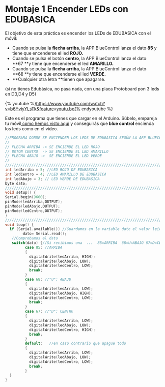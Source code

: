 
# Montaje 1 Encender LEDs con EDUBASICA

El objetivo de esta práctica es encender los LEDs de EDUBASICA con el móvil:

- Cuando se pulsa la **flecha arriba**, la APP BlueControl lanza el dato **85** y tiene que encenderse el led **ROJO.**
- Cuando se pulsa el botón **centro**, la APP BlueControl lanza el dato **67 **y tiene que encenderse el led **AMARILLO.**
- Cuando se pulsa la **flecha arriba**, la APP BlueControl lanza el dato **68 **y tiene que encenderse el led **VERDE.**
- **Cualquier otra letra **tienen que apagarse.

(si no tienes Edubásica, no pasa nada, con una placa Protoboard pon 3 leds en D3,D4 y D5)

{% youtube %}https://www.youtube.com/watch?v=b6YviyYLsTk&feature=youtu.be{% endyoutube %}

Este es el programa que tienes que cargar en el Arduino. Súbelo, empareja tu móvil[ como hemos visto aquí](vincular_mvil.html) y conseguirás que **blue control** encienda los leds como en el vídeo.

```cpp
//PROGRAMA DONDE SE ENCIENDEN LOS LEDS DE EDUBASICA SEGÚN LA APP BLUECONTROL ///////////////////
//
// FLECHA ARRIBA -> SE ENCIENDE EL LED ROJO
// BOTON CENTRO  -> SE ENCIENDE EL LED AMARILLO
// FLECHA ABAJO ->  SE ENCIENDE EL LED VERDE
//
///////////////////////////////////////////////////////////////////////////////////////////////
int ledArriba = 5; //LED ROJO DE EDUBASICA
int ledCentro = 4; //LED AMARILLO DE EDUBASICA
int ledAbajo = 3; // LED VERDE DE EDUBASICA
byte dato;
//////////////////////////////////////////////////////////////////////////////////////////////
void setup() {
Serial.begin(9600);
pinMode(ledArriba,OUTPUT);
pinMode(ledAbajo,OUTPUT);
pinMode(ledCentro,OUTPUT);
}
/////////////////////////////////////////////////////////////////////////////////////////////////////
void loop() {
  if (Serial.available()) //Guardamos en la variable dato el valor leido
        dato= Serial.read();
   //Comprobamos el dato
   switch(dato) {//Si recibimos una  ...  85=ARRIBA  68=U=ABAJO 67=D=CENTRO  76=L=IZQUIERDA 82=R=DCHA  97=a  98=B  99=C
         case 85: //ARRIBA
         {
           digitalWrite(ledArriba, HIGH);
           digitalWrite(ledAbajo, LOW);
           digitalWrite(ledCentro, LOW);        
           break;
         }
         case 68: //"U": ABAJO
         {
           digitalWrite(ledArriba, LOW);
           digitalWrite(ledAbajo, HIGH);
           digitalWrite(ledCentro, LOW);
           break;
         }
         case 67: //"D": CENTRO
         {
           digitalWrite(ledArriba, LOW);
           digitalWrite(ledAbajo, LOW);
           digitalWrite(ledCentro, HIGH);
           break;
         }
         default:   //en caso contrario que apague todo
         {
           digitalWrite(ledArriba, LOW);
           digitalWrite(ledAbajo, LOW);
           digitalWrite(ledCentro, LOW);
           break;
         }      
  }
}
```